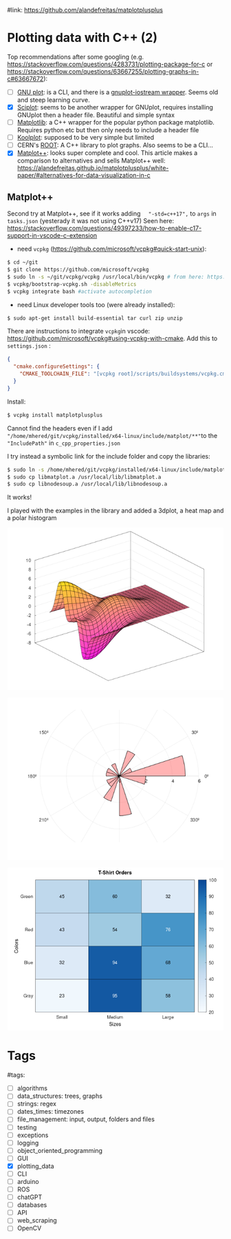 #link:  https://github.com/alandefreitas/matplotplusplus



# Plotting data with C++ (2)

Top recommendations after some googling (e.g. https://stackoverflow.com/questions/4283731/plotting-package-for-c or https://stackoverflow.com/questions/63667255/plotting-graphs-in-c#63667672):

- [ ] [GNU plot](http://www.gnuplot.info/): is a CLI, and there is a [gnuplot-iostream wrapper]( http://stahlke.org/dan/gnuplot-iostream/). Seems old and steep learning curve. 
- [x] [Sciplot](https://sciplot.github.io/): seems to be another wrapper for GNUplot, requires installing GNUplot then a header file. Beautiful and simple syntax
- [ ] [Matplotlib](https://github.com/lava/matplotlib-cpp): a C++ wrapper for the popular python package matplotlib. Requires python etc but then only needs to include a header file
- [ ] [Koolplot](http://koolplot.codecutter.org/): supposed to be very simple but limited
- [ ] CERN's [ROOT](https://root.cern/): A C++ library to plot graphs. Also seems to be a CLI... 
- [x] [Matplot++](https://alandefreitas.github.io/matplotplusplus/): looks super complete and cool. This article makes a comparison to alternatives and sells Matplot++ well: https://alandefreitas.github.io/matplotplusplus/white-paper/#alternatives-for-data-visualization-in-c

## Matplot++

Second try at Matplot++, see if it works adding  `  "-std=c++17",` to `args` in `tasks.json`  (yesterady it was not using C++v17) Seen here: https://stackoverflow.com/questions/49397233/how-to-enable-c17-support-in-vscode-c-extension

* need `vcpkg` (https://github.com/microsoft/vcpkg#quick-start-unix):

```bash
$ cd ~/git
$ git clone https://github.com/microsoft/vcpkg
$ sudo ln -s ~/git/vcpkg/vcpkg /usr/local/bin/vcpkg # from here: https://www.followchain.org/install-vcpkg-on-ubuntu/
$ vcpkg/bootstrap-vcpkg.sh -disableMetrics
$ vcpkg integrate bash #activate autocompletion
```

* need Linux developer tools too (were already installed): 

```bash
$ sudo apt-get install build-essential tar curl zip unzip
```

There are instructions to integrate `vcpkg`in vscode: https://github.com/microsoft/vcpkg#using-vcpkg-with-cmake. Add this to  `settings.json` :

```json
{
  "cmake.configureSettings": {
    "CMAKE_TOOLCHAIN_FILE": "[vcpkg root]/scripts/buildsystems/vcpkg.cmake"
  }
}
```

Install:

```bash
$ vcpkg install matplotplusplus
```

Cannot find the headers even if I add `"/home/mhered/git/vcpkg/installed/x64-linux/include/matplot/**"`to the `"IncludePath"` in `c_cpp_properties.json` 

I try instead a symbolic link for the include folder and copy the libraries:

```bash
$ sudo ln -s /home/mhered/git/vcpkg/installed/x64-linux/include/matplot/ /usr/local/include/matplot 
$ sudo cp libmatplot.a /usr/local/lib/libmatplot.a
$ sudo cp libnodesoup.a /usr/local/lib/libnodesoup.a
```

It works!

I played with the examples in the library and added a 3dplot, a heat map and a polar histogram

![](./plot3D.png)

![](./polar.png)

![](./heatmap.png)

# Tags

#tags: 

- [ ] algorithms
- [ ] data_structures: trees, graphs
- [ ] strings: regex
- [ ] dates_times: timezones
- [ ] file_management: input, output, folders and files
- [ ] testing
- [ ] exceptions
- [ ] logging
- [ ] object_oriented_programming
- [ ] GUI
- [x] plotting_data
- [ ] CLI
- [ ] arduino
- [ ] ROS
- [ ] chatGPT
- [ ] databases
- [ ] API
- [ ] web_scraping
- [ ] OpenCV